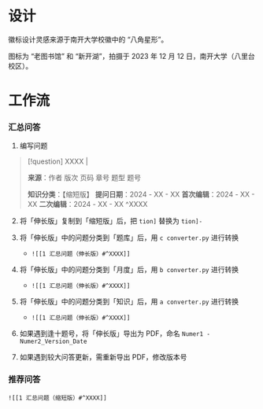 # 设计

徽标设计灵感来源于南开大学校徽中的 “八角星形”。

图标为 “老图书馆” 和 “新开湖”，拍摄于 2023 年 12 月 12 日，南开大学（八里台校区）。

# 工作流

### 汇总问答

1. 编写问题

> [!question] XXXX | 
> 
> **来源**：作者 版次 页码 章号 题型 题号
> 
> **知识分类**：【缩短版】
> **提问日期**：2024 - XX - XX 
> **首次编辑**：2024 - XX - XX 
> **二次编辑**：2024 - XX - XX 
^XXXX

2. 将「伸长版」复制到「缩短版」后，把 `tion]` 替换为 `tion]-`

3. 将「伸长版」中的问题分类到「题库」后，用 `c converter.py` 进行转换
	- `![[1 汇总问题（伸长版）#^XXXX]]`

4. 将「伸长版」中的问题分类到「月度」后，用 `b converter.py` 进行转换
	- `![[1 汇总问题（伸长版）#^XXXX]]`

5. 将「伸长版」中的问题分类到「知识」后，用 `a converter.py` 进行转换
	- `![[1 汇总问题（伸长版）#^XXXX]]`

6. 如果遇到逢十题号，将「伸长版」导出为 PDF，命名 `Numer1 - Numer2_Version_Date`

7. 如果遇到较大问答更新，需重新导出 PDF，修改版本号

### 推荐问答

`![[1 汇总问题（缩短版）#^XXXX]]`